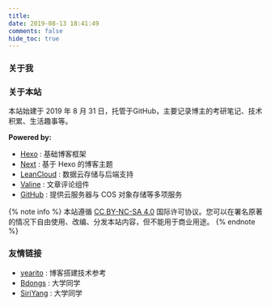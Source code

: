 ```yaml
---
title: 
date: 2019-08-13 18:41:49
comments: false
hide_toc: true
---
```


### 关于我

 

### 关于本站

本站始建于 2019 年 8 月 31 日，托管于GitHub，主要记录博主的考研笔记、技术积累、生活趣事等。

**Powered by:**
* [Hexo](https://hexo.io/zh-cn/) : 基础博客框架
* [Next](https://theme-next.iissnan.com) : 基于 Hexo 的博客主题
* [LeanCloud](https://leancloud.app) : 数据云存储与后端支持
* [Valine](https://valine.js.org) : 文章评论组件
* [GitHub](https://github.com) : 提供云服务器与 COS 对象存储等多项服务

{% note info %}
本站遵循 [CC BY-NC-SA 4.0](https://creativecommons.org/licenses/by-nc-sa/4.0/) 国际许可协议。您可以在署名原著的情况下自由使用、改编、分发本站内容，但不能用于商业用途。
{% endnote %}

### 友情链接
* [yearito](http://yearito.cn/posts/hexo-get-started.html) : 博客搭建技术参考
* [Bdongs](https://bdongs.com) : 大学同学
* [SiriYang](https://siriyang.cn) : 大学同学